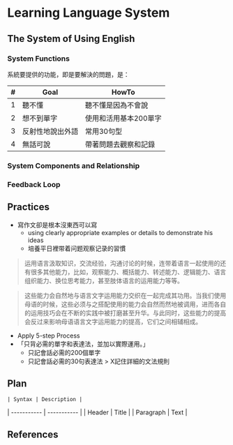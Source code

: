 # Learning Language System

## The System of Using English

### System Functions

系統要提供的功能，即是要解決的問題，是：

| # | Goal | HowTo |
| -- | -- | -- |
| 1 | 聽不懂 | 聽不懂是因為不會說 |
| 2 | 想不到單字 | 使用和活用基本200單字 |
| 3 | 反射性地說出外語 | 常用30句型 |
| 4 | 無話可說 | 帶著問題去觀察和記錄 |


### System Components and Relationship

### Feedback Loop

## Practices


* 寫作文卻是根本沒東西可以寫
  * using clearly appropriate examples or details to demonstrate his ideas
  * 培養平日裡带着问题观察记录的習慣

> 运用语言汲取知识，交流经验，沟通讨论的时候，连带着语言一起使用的还有很多其他能力，比如，观察能力、概括能力、转述能力、逻辑能力、语言组织能力、换位思考能力，甚至肢体语言的运用能力等等。

> 这些能力会自然地与语言文字运用能力交织在一起完成其功用。当我们使用母语的时候，这些必须与之搭配使用的能力会自然而然地被调用，进而各自的运用技巧会在不断的实践中被打磨甚至升华。与此同时，这些能力的提高会反过来影响母语语言文字运用能力的提高，它们之间相辅相成。

* Apply 5-step Process
* 「只背必需的單字和表達法，並加以實際運用。」
  * 只記會話必需的200個單字
  * 只記會話必需的30句表達法 > X記住詳細的文法規則

## Plan

	| Syntax | Description |
| ----------- | ----------- |
| Header | Title |
| Paragraph | Text |


## References